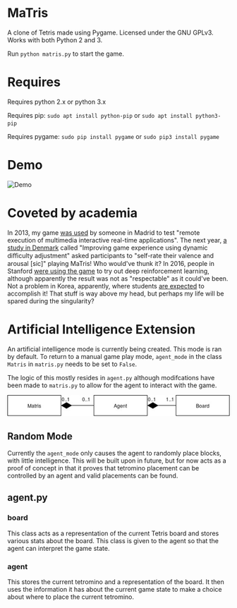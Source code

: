 MaTris
======

A clone of Tetris made using Pygame. Licensed under the GNU GPLv3. Works with both Python 2 and 3.

Run `python matris.py` to start the game.

Requires
========
Requires python 2.x or python 3.x


Requires pip: `sudo apt install python-pip` or `sudo apt install python3-pip`

Requires pygame: `sudo pip install pygame` or `sudo pip3 install pygame`

Demo
====
![Demo](demo.png)

Coveted by academia
========================
In 2013, my game [was used](http://eprints.ucm.es/22631/1/REMIRTA.pdf) by someone in Madrid to test "remote execution of multimedia interactive real-time applications". The next year, [a study in Denmark](https://www.academia.edu/6262472/Improving_game_experience_using_dynamic_difficulty_adjustment_based_on_physiological_signals) called "Improving game experience using dynamic diﬃculty adjustment" asked participants to "self-rate their valence and arousal [sic]" playing MaTris! Who would've thunk it? In 2016, people in Stanford [were using the game](http://cs231n.stanford.edu/reports/2016/pdfs/121_Report.pdf) to try out deep reinforcement learning, although apparently the result was not as "respectable" as it could've been. Not a problem in Korea, apparently, where students [are expected](http://nlp.chonbuk.ac.kr/AML/AML_assignment_2.pdf) to accomplish it! That stuff is way above my head, but perhaps my life will be spared during the singularity?

# Artificial Intelligence Extension
An artificial intelligence mode is currently being created. This mode is ran by default. To return to a manual game play mode, `agent_mode` in the class `Matris` in `matris.py` needs to be set to `False`.

The logic of this mostly resides in `agent.py` although modifcations have been made to `matris.py` to allow for the agent to interact with the game.

![agent.py UML Diagram](agent_uml.jpg)

## Random Mode
Currently the `agent_mode` only causes the agent to randomly place blocks, with little intelligence. This will be built upon in future, but for now acts as a proof of concept in that it proves that tetromino placement can be controlled by an agent and valid placements can be found.

## agent.py
### board
This class acts as a representation of the current Tetris board and stores various stats about the board. This class is given to the agent so that the agent can interpret the game state.

### agent
This stores the current tetromino and a representation of the board. It then uses the information it has about the current game state to make a choice about where to place the current tetromino.
